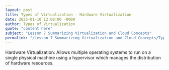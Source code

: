 ```yaml
---
layout: post
title: Types of Virtualization - Hardware Virtualization
date: 2025-01-10 12:00:00 -0000
author: Types of Virtualization
quote: "content here"
subject: "Lesson 7 Summarizing Virtualization and Cloud Concepts"
permalink: "/Lesson 7 Summarizing Virtualization and Cloud Concepts/Types of Virtualization/Types of Virtualization - Hardware Virtualization"
---
```


Hardware Virtualization: Allows multiple operating systems to run on a single physical machine using a hypervisor which manages the distribution of hardware resources.
